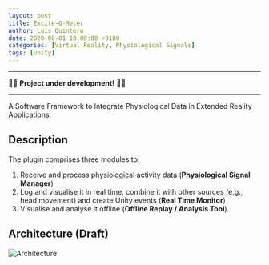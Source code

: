 ```yaml
---
layout: post
title: Excite-O-Meter
author: Luis Quintero
date: 2020-08-01 10:00:00 +0100
categories: [Virtual Reality, Physiological Signals]
tags: [unity]
---
```


---

🚧🚧
**Project under development!**
🚧🚧

---

A Software Framework to Integrate Physiological Data in Extended Reality Applications.

## Description

The plugin comprises three modules to:

1. Receive and process physiological activity data (**Physiological Signal Manager**)
2. Log and visualise it in real time, combine it with other sources (e.g., head movement) and create Unity events (**Real Time Monitor**)
3. Visualise and analyse it offline (**Offline Replay / Analysis Tool**).

## Architecture (Draft)

[//]: # (<img src="{{site.baseurl}}/assets/img/portfolio/EoM/architecture.jpg" width="100%">)

![Architecture](https://drive.google.com/uc?export=view&id=1f0yHymVYLYZadV02IW4ibX114zbLco-6)
